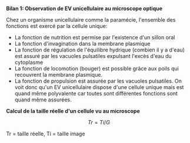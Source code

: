 **Bilan 1: Observation de EV unicellulaire au microscope optique**

Chez un organisme unicellulaire comme la paramécie, l'ensemble des fonctions est exercé par la cellule unique:
- La fonction de nutrition est permise par l'existence d'un sillon oral
- La fonction d'invagination dans la membrane plasmique
- La fonction de régulation de l'équilibre hydrique (combien il y a d'eau) est assuré par les vacuoles pulsatiles expulsant l'excès d'eau du cytoplasme
- La fonction de locomotion (bouger) est possible grâce aux poils qui recouvrent la membrane plasmique.
- La fonction de propulsion est assurée par les vacuoles pulsatiles.
On voit donc qu'un EV unicellulaire dispose d'une cellule unique mais est quand même polyvalente car toutes sont différentes fonctions sont quand même assurées.

**Calcul de la taille réelle d'un cellule vu au microscope**

$$
Tr = Ti/G
$$

Tr = taille réelle, Ti = taille image